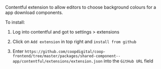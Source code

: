 
Contentful extension to allow editors to choose background colours for a app download components.

To install:

1. Log into contentful and got to settings > extensions

2. Click on `Add extension` in top right and `install from github`

3. Enter `https://github.com/coopdigital/coop-frontend/tree/master/packages/shared-component--app/contentful/extensions/extension.json` into the `GitHub URL` field